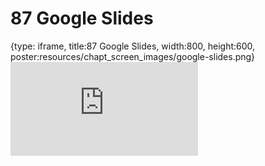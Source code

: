 # 87 Google Slides
 
{type: iframe, title:87 Google Slides, width:800, height:600, poster:resources/chapt_screen_images/google-slides.png}
![](https://datatrail-jhu.github.io/DataTrail_ReOrg/no_toc/google-slides.html)
 

 
